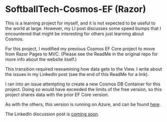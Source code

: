 # SoftballTech-Cosmos-EF (Razor)

This is a learning project for myself, and it is not expected to be useful to the world at large. However, my LI post discusses some speed bumps that I encountered that might be interesting for others just learning about Cosmos. 

For this project, I modified my previous Cosmos EF Core project to move from Razor Pages to MVC. (Please see the ReadMe in the original repo for more info about the website itself.)

This transition required reexamining how data gets to the View. I write about the issues in my LinkedIn post (see the end of this ReadMe for a link).

I ran into an issue attempting to create a new Cosmos DB Container for this project. Doing so would have exceeded the limits of the free version, so this project shares data with the prior EF Core version.

As with the others, this version is running on Azure, and can be found [here](https://sbt-cosmos-mvc.azurewebsites.net/).

The LinkedIn discussion post is [coming soon]().
